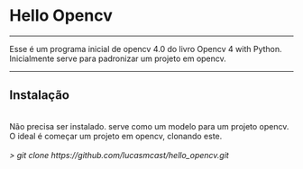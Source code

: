 Hello Opencv
============

***************
Esse é um programa inicial de opencv 4.0 do livro Opencv 4 with Python.
Inicialmente serve para padronizar um projeto em opencv.
***************
<h2>Instalação</h2><br>
Não precisa ser instalado. serve como um modelo para um projeto opencv. O ideal é começar um projeto em opencv, clonando este.
<br><br>
<i> > git clone https://github.com/lucasmcast/hello_opencv.git</i>


